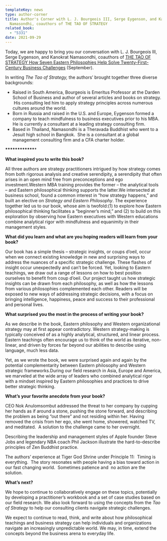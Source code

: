 ```yaml
---
templateKey: news
type: author-corner
title: Author's Corner with L. J. Bourgeois III, Serge Eygenson, and Kanokrat
  Namasondhi, coauthors of THE TAO OF STRATEGY
related_book:
  - "5331"
date: 2021-09-29
---
```

Today, we are happy to bring you our conversation with L. J. Bourgeois III, Serge Eygenson, and Kanokrat Namasondhi, coauthors of [THE TAO OF STRATEGY How Seven Eastern Philosophies Help Solve Twenty-First-Century Business Challenges](https://www.upress.virginia.edu/title/5331) (September).

In writing *The Tao of Strategy,* the authors’ brought together three diverse backgrounds:

* Raised in South America, Bourgeois is Emeritus Professor at the Darden School of Business and author of several articles and books on strategy.  His consulting led him to apply strategy principles across numerous cultures around the world.
* Born in Russia and raised in the U.S. and Europe, Eygenson formed a company to teach mindfulness to business executives prior to his MBA. He is currently a consultant at a leading strategy consulting firm.
* Based in Thailand, Namasondhi is a Theravada Buddhist who went to a Jesuit high school in Bangkok.  She is a consultant at a global management consulting firm and a CFA charter holder.

**\*\*\*\*\*\*\*\*\*\*\*\****

**What inspired you to write this book?**

All three authors are strategy practitioners intrigued by how strategy comes from both rigorous analysis and creative serendipity, a serendipity that often arises in an open mind free from preconceptions and ego investment.Western MBA training provides the former – the analytical tools – and Eastern philosophical thinking supports the latter.We intersected at business school, found a common interest in “how strategy happens,” and built an elective on *Strategy and Eastern Philosophy*. The experience together led us to our book, whose aim is twofold:(1) to explore how Eastern philosophical thinking facilitates a “beginner’s mind,” and (2) to build on this exploration by observing how Eastern executives with Western educations combine analytical rigor with mindfulness and equanimity in their management styles.

**What did you learn and what are you hoping readers will learn from your book?**

Our book has a simple thesis – strategic insights, or coups d’oeil, occur when we connect existing knowledge in new and surprising ways to address the nuances of a specific strategic challenge. These flashes of insight occur unexpectedly and can’t be forced. Yet, looking to Eastern teachings, we draw out a range of lessons on how to best position ourselves to benefit from coup d’oeil. Our project taught us how strategic insights can be drawn from each philosophy, as well as how the lessons from various philosophies complemented each other. Readers will be exposed to new ways of addressing strategic decisions, with a focus on bringing intelligence, happiness, peace and success to their professional and personal lives.

**What surprised you the most in the process of writing your book?**

As we describe in the book, Eastern philosophy and Western organizational strategy may at first appear contradictory. Western strategy-making is typically conceived of as a highly analytical, structured, and linear process. Eastern teachings often encourage us to think of the world as iterative, non-linear, and driven by forces far beyond our abilities to describe using language, much less data.

Yet, as we wrote the book, we were surprised again and again by the potential complementarity between Eastern philosophy and Western strategic frameworks.During our field research in Asia, Europe and America, we marveled at the wide array of leaders who combined analytical rigor with a mindset inspired by Eastern philosophies and practices to drive better strategic thinking.

**What’s your favorite anecdote from your book?**

CEO Nok Anulomsombut addressed the threat to her company by cupping her hands as if around a stone, pushing the stone forward, and describing the problem as being “out there” and not residing within her. Having removed the crisis from her ego, she went home, showered, watched TV, and meditated.  A solution to the challenge came to her overnight.

Describing the leadership and management styles of Apple founder Steve Jobs and legendary NBA coach Phil Jackson illustrate the hard-to-describe principles of Zen Buddhist practice.

The authors’ experience at Tiger God Shrine under Principle 11:  Timing is everything.  The story resonates with people having a bias toward action in our fast changing world.  Sometimes patience and  no action are the solution.

**What’s next?**

We hope to continue to collaboratively engage on these topics, potentially by developing a practitioner’s workbook and a set of case studies based on our field research. We also look forward to using the concepts from the *Tao of Strategy* to help our consulting clients navigate strategic challenges.

We expect to continue to read, think, and write about how philosophical teachings and business strategy can help individuals and organizations navigate an increasingly unpredictable world. We may, in time, extend the concepts beyond the business arena to everyday life.